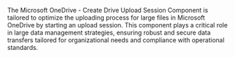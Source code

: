 The Microsoft OneDrive - Create Drive Upload Session Component is tailored to optimize the uploading process for large files in Microsoft OneDrive by starting an upload session. This component plays a critical role in large data management strategies, ensuring robust and secure data transfers tailored for organizational needs and compliance with operational standards.
